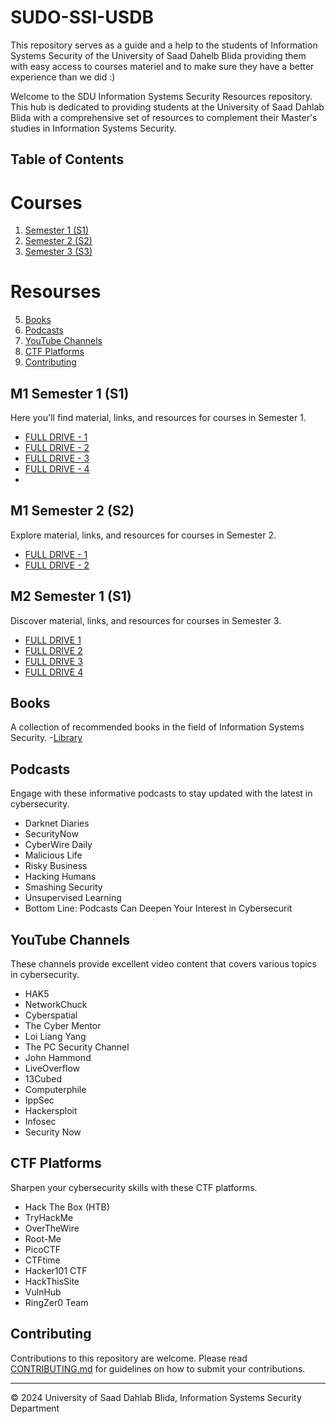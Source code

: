 # SUDO-SSI-USDB
This repository serves as a guide and a help to the students of Information Systems Security of the University of Saad Dahelb Blida providing them with easy access to courses materiel and to make sure they have a better experience than we did :) 


Welcome to the SDU Information Systems Security Resources repository. This hub is dedicated to providing students at the University of Saad Dahlab Blida with a comprehensive set of resources to complement their Master's studies in Information Systems Security.

## Table of Contents
# Courses

1. [Semester 1 (S1)](#semester-1-s1)
2. [Semester 2 (S2)](#semester-2-s2)
3. [Semester 3 (S3)](#semester-3-s3)
   
# Resourses

5. [Books](#books)
6. [Podcasts](#podcasts)
7. [YouTube Channels](#youtube-channels)
8. [CTF Platforms](#ctf-platforms)
9. [Contributing](#contributing)

## M1 Semester 1 (S1)

Here you'll find material, links, and resources for courses in Semester 1.
- [FULL DRIVE - 1](https://drive.google.com/drive/folders/1lZ1g4AWDj0S928RfZPUse86Be12w2yJW?usp=drive_link)
- [FULL DRIVE - 2](https://drive.google.com/drive/folders/1GqevblU80ZI-iE9je8dF8aVmJ8Q8-u62?usp=drive_link)
- [FULL DRIVE - 3](https://drive.google.com/drive/folders/1shG-snPQkpo17hVD6HXhKtLaMeZTFFPw?usp=drive_link)
- [FULL DRIVE - 4](https://drive.google.com/drive/folders/11tnkd_GTo6rJz32fydDPA9u7nKz1SpHt?usp=drive_link)
- 

## M1 Semester 2 (S2)

Explore material, links, and resources for courses in Semester 2.
- [FULL DRIVE - 1](https://drive.google.com/drive/folders/1p7X_nsQLWaBu9lDjFIR_eNsAzu5wPcOT?usp=drive_link)
- [FULL DRIVE - 2](https://drive.google.com/drive/folders/1EIBQRsxzk45V86Vl8H-ybEyj0t6THVFh?usp=drive_link)


## M2 Semester 1 (S1)

Discover material, links, and resources for courses in Semester 3.
- [FULL DRIVE 1](https://drive.google.com/drive/folders/11R4KeeAvyKAQuky5ZWHDOyGrDyTDqdrD?usp=drive_link)
- [FULL DRIVE 2](https://drive.google.com/drive/folders/1Y2Wx7KlVtKkUIa5H5t8jkKmnaZv4hYEW?usp=drive_link)
- [FULL DRIVE 3](https://drive.google.com/drive/folders/1zjvkmScTqgp6RVtSTSUtm3LQ_mXYqZfm?usp=drive_link)
- [FULL DRIVE 4](https://drive.google.com/drive/folders/1m1HKcUKUAPSNhyrA30p3MpemWJmXCayl?usp=drive_link)

## Books

A collection of recommended books in the field of Information Systems Security.
-[Library](https://drive.google.com/drive/folders/1EGgQjifKMk_0xsIo0mKxJBJ5uhU7OJmo?usp=drive_link)

## Podcasts

Engage with these informative podcasts to stay updated with the latest in cybersecurity.

- Darknet Diaries
- SecurityNow
- CyberWire Daily
- Malicious Life
- Risky Business
- Hacking Humans
- Smashing Security
- Unsupervised Learning
- Bottom Line: Podcasts Can Deepen Your Interest in Cybersecurit 

## YouTube Channels

These channels provide excellent video content that covers various topics in cybersecurity.

- HAK5
- NetworkChuck
- Cyberspatial
- The Cyber Mentor
- Loi Liang Yang
- The PC Security Channel
- John Hammond
- LiveOverflow
- 13Cubed
- Computerphile
- IppSec
- Hackersploit
- Infosec
- Security Now


## CTF Platforms

Sharpen your cybersecurity skills with these CTF platforms.

- Hack The Box (HTB)
- TryHackMe
- OverTheWire
- Root-Me
- PicoCTF
- CTFtime
- Hacker101 CTF
- HackThisSite
- VulnHub
- RingZer0 Team


## Contributing

Contributions to this repository are welcome. Please read [CONTRIBUTING.md](CONTRIBUTING.md) for guidelines on how to submit your contributions.

---

© 2024 University of Saad Dahlab Blida, Information Systems Security Department
